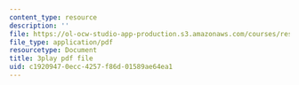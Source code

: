 ```yaml
---
content_type: resource
description: ''
file: https://ol-ocw-studio-app-production.s3.amazonaws.com/courses/res-18-009-learn-differential-equations-up-close-with-gilbert-strang-and-cleve-moler-fall-2015/c19209470ecc4257f86d01589ae64ea1_ZvL88xqYSak.pdf
file_type: application/pdf
resourcetype: Document
title: 3play pdf file
uid: c1920947-0ecc-4257-f86d-01589ae64ea1
---
```

